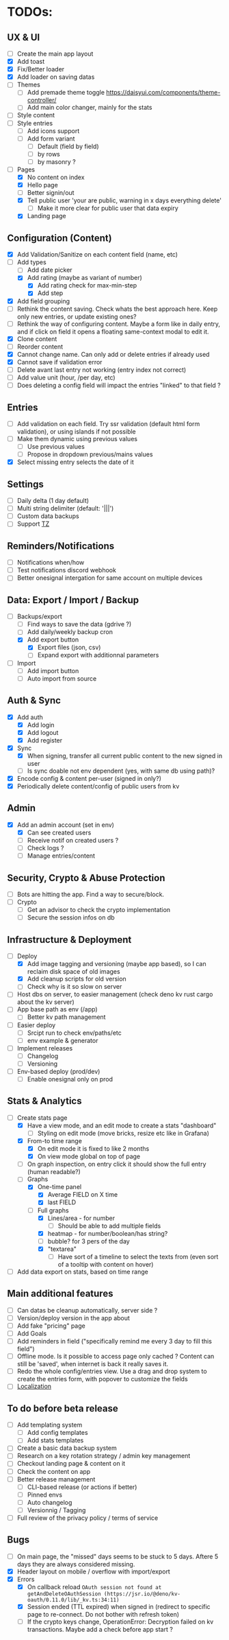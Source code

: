 # TODOs:

## UX & UI
- [ ] Create the main app layout
- [x] Add toast
- [x] Fix/Better loader
- [x] Add loader on saving datas
- [ ] Themes
  - [ ] Add premade theme toggle https://daisyui.com/components/theme-controller/
  - [ ] Add main color changer, mainly for the stats
- [ ] Style content
- [ ] Style entries
  - [ ] Add icons support
  - [ ] Add form variant
    - [ ] Default (field by field)
    - [ ] by rows
    - [ ] by masonry ?
- [ ] Pages
  - [x] No content on index
  - [x] Hello page
  - [ ] Better signin/out
  - [x] Tell public user 'your are public, warning in x days everything delete'
    - [ ] Make it more clear for public user that data expiry
  - [x] Landing page

## Configuration (Content)
- [x] Add Validation/Sanitize on each content field (name, etc)
- [ ] Add types
  - [ ] Add date picker
  - [x] Add rating (maybe as variant of number)
    - [x] Add rating check for max-min-step
    - [x] Add step
- [x] Add field grouping
- [ ] Rethink the content saving. Check whats the best approach here. Keep only new entries, or update existing ones?
- [ ] Rethink the way of configuring content. Maybe a form like in daily entry, and if click on field it opens a floating same-context modal to edit it.
- [x] Clone content
- [ ] Reorder content
- [x] Cannot change name. Can only add or delete entries if already used
- [x] Cannot save if validation error
- [ ] Delete avant last entry not working (entry index not correct)
- [ ] Add value unit (hour, /per day, etc)
- [ ] Does deleting a config field will impact the entries "linked" to that field ?

## Entries
- [ ] Add validation on each field. Try ssr validation (default html form validation), or using islands if not possible
- [ ] Make them dynamic using previous values
  - [ ] Use previous values 
  - [ ] Propose in dropdown previous/mains values
- [x] Select missing entry selects the date of it

## Settings
- [ ] Daily delta (1 day default)
- [ ] Multi string delimiter (default: '|||')
- [ ] Custom data backups
- [ ] Support [TZ](https://gist.github.com/aviflax/a4093965be1cd008f172?permalink_comment_id4079362#gistcomment-4079362)

## Reminders/Notifications
- [ ] Notifications when/how
- [ ] Test notifications  discord webhook
- [ ] Better onesignal intergation for same account on multiple devices

## Data: Export / Import / Backup
- [ ] Backups/export
  - [ ] Find ways to save the data (gdrive ?)
  - [ ] Add daily/weekly backup cron
  - [x] Add export button
    - [x] Export files (json, csv)
    - [ ] Expand export with additionnal parameters
- [ ] Import
  - [ ] Add import button
  - [ ] Auto import from source

## Auth & Sync
- [x] Add auth
  - [x] Add login
  - [x] Add logout
  - [x] Add register
- [x] Sync
  - [x] When signing, transfer all current public content to the new signed in user
  - [ ] Is sync doable not env dependent (yes, with same db using path)?
- [x] Encode config & content per-user (signed in only?)
- [x] Periodically delete content/config of public users from kv

## Admin
- [x] Add an admin account (set in env)
  - [x] Can see created users
  - [ ] Receive notif on created users ?
  - [ ] Check logs ?
  - [ ] Manage entries/content

## Security, Crypto & Abuse Protection
- [ ] Bots are hitting the app. Find a way to secure/block.
- [ ] Crypto
  - [ ] Get an advisor to check the crypto implementation
  - [ ] Secure the session infos on db

## Infrastructure & Deployment
- [ ] Deploy
  - [x] Add image tagging and versioning (maybe app based), so I can reclaim disk space of old images
  - [x] Add cleanup scripts for old version
  - [ ] Check why is it so slow on server
- [ ] Host dbs on server, to easier management (check deno kv rust cargo about the kv server)
- [ ] App base path as env (/app)
  - [ ] Better kv path management
- [ ] Easier deploy
  - [ ] Srcipt run to check env/paths/etc
  - [ ] env example & generator
- [ ] Implement releases
  - [ ] Changelog
  - [ ] Versioning
- [ ] Env-based deploy (prod/dev)
  - [ ] Enable onesignal only on prod

## Stats & Analytics
- [ ] Create stats page
  - [x] Have a view mode, and an edit mode to create a stats "dashboard"
    - [ ] Styling on edit mode (move bricks, resize etc like in Grafana)
  - [x] From-to time range
    - [x] On edit mode it is fixed to like 2 months
    - [x] On view mode global on top of page
  - [ ] On graph inspection, on entry click it should show the full entry (human readable?)
  - [ ] Graphs
    - [x] One-time panel
      - [x] Average FIELD on X time
      - [x] last FIELD
    - [ ] Full graphs
      - [x] Lines/area - for number
          - [ ] Should be able to add multiple fields
      - [x] heatmap - for number/boolean/has string?
      - [ ] bubble? for 3 pers of the day
      - [x] "textarea"
        - [ ] Have sort of a timeline to select the texts from (even sort of a tooltip with content on hover)
- [ ] Add data export on stats, based on time range

## Main additional features
- [ ] Can datas be cleanup automatically, server side ?
- [ ] Version/deploy version in the app about
- [ ] Add fake "pricing" page
- [ ] Add Goals
- [ ] Add reminders in field ("specifically remind me every 3 day to fill this field")
- [ ] Offline mode. Is it possible to access page only cached ? Content can still be 'saved', when internet is back it really saves it.
- [ ] Redo the whole config/entries view. Use a drag and drop system to create the entries form, with popover to customize the fields
- [ ] [Localization](https://www.i18next.com/)

## To do before beta release
- [ ] Add templating system
  - [ ] Add config templates
  - [ ] Add stats templates
- [ ] Create a basic data backup system
- [ ] Research on a key rotation strategy / admin key management
- [ ] Checkout landing page & content on it
- [ ] Check the content on app
- [ ] Better release management
  - [ ] CLI-based release (or actions if better)
  - [ ] Pinned envs
  - [ ] Auto changelog
  - [ ] Versionnig / Tagging
- [ ] Full review of the privacy policy / terms of service

## Bugs
- [ ] On main page, the "missed" days seems to be stuck to 5 days. Aftere 5 days they are always considered missing.
- [x] Header layout on mobile / overflow with import/export
- [x] Errors
  - [x] On callback reload `OAuth session not found at getAndDeleteOAuthSession (https://jsr.io/@deno/kv-oauth/0.11.0/lib/_kv.ts:34:11)`
  - [x] Session ended (TTL expired) when signed in (redirect to specific page to re-connect. Do not bother with refresh token)
  - [ ] If the crypto keys change, OperationError: Decryption failed on kv transactions. Maybe add a check before app start ?